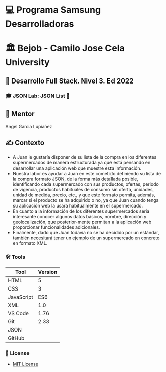 # 💻 Programa Samsung Desarrolladoras

# 🏛️ Bejob - Camilo Jose Cela University

## 📜 Desarrollo Full Stack. Nivel 3. Ed 2022

### 🎓 JSON Lab: JSON List 📝

## 🤵 Mentor

Angel Garcia Lupiañez

## ✍ Contexto

- A Juan le gustaría disponer de su lista de la compra en los diferentes supermercados de manera estructurada ya que está pensando en desarrollar una aplicación web que muestre esta información.
- Nuestra labor es ayudar a Juan en este cometido definiendo su lista de la compra formato JSON, de la forma más detallada posible, identificando cada supermercado con sus productos, ofertas, periodo de vigencia, productos habituales de consumo sin oferta, unidades, unidad de medida, precio, etc., y que este formato permita, además, marcar si el producto se ha adquirido o no, ya que Juan cuando tenga su aplicación web la usará habitualmente en el supermercado.
- En cuanto a la información de los diferentes supermercados sería interesante conocer algunos datos básicos, nombre, dirección y geolocalización, que posterior-mente permitan a la aplicación web proporcionar funcionalidades adicionales.
- Finalmente, dado que Juan todavía no se ha decidido por un estándar, también necesitará tener un ejemplo de un supermercado en concreto en formato XML.

### 🛠 Tools

| Tool | Version |
| ---- | ------- |
|HTML  |5        |
|CSS   |  3      |
|JavaScript|ES6  |
|XML   |1.0      |
|VS Code|1.76|
|Git   | 2.33|
|JSON  |     |
|GitHub|     |

### 🔑 License

- [MIT License](LICENSE)
  